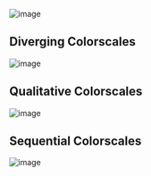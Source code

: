 ![image](https://github.com/user-attachments/assets/45ae3049-c2b9-4ac6-8e85-220b3e9cd1e7)

## Diverging Colorscales

![image](https://github.com/user-attachments/assets/24ed8b77-50d7-45ce-9bf6-1b8883e51a50)

## Qualitative Colorscales

![image](https://github.com/user-attachments/assets/ce63a3ef-e310-459a-9603-485e35716454)

## Sequential Colorscales

![image](https://github.com/user-attachments/assets/d43609e6-89bb-488f-b760-2254cb8b772a)



